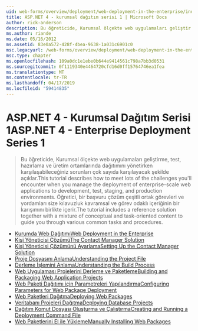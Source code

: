 ```yaml
---
uid: web-forms/overview/deployment/web-deployment-in-the-enterprise/index
title: ASP.NET 4 - kurumsal dağıtım serisi 1 | Microsoft Docs
author: rick-anderson
description: Bu öğreticide, Kurumsal ölçekte web uygulamaları geliştir dağıtımını yönetirken karşılaşabileceğiniz sorunları çok sayıda karşılamak üzere açıklar...
ms.author: riande
ms.date: 05/16/2012
ms.assetid: 83e0a572-428f-4bea-9638-1a031c6901c0
msc.legacyurl: /web-forms/overview/deployment/web-deployment-in-the-enterprise
msc.type: chapter
ms.openlocfilehash: 109a0dc1e1ebe0b644e9414561c798a7bb3d0531
ms.sourcegitcommit: 0f1119340e4464720cfd16d0ff15764746ea1fea
ms.translationtype: MT
ms.contentlocale: tr-TR
ms.lasthandoff: 04/17/2019
ms.locfileid: "59414835"
---
```

# <a name="aspnet-4---enterprise-deployment-series-1"></a><span data-ttu-id="a574e-103">ASP.NET 4 - Kurumsal Dağıtım Serisi 1</span><span class="sxs-lookup"><span data-stu-id="a574e-103">ASP.NET 4 - Enterprise Deployment Series 1</span></span>

> <span data-ttu-id="a574e-104">Bu öğreticide, Kurumsal ölçekte web uygulamaları geliştirme, test, hazırlama ve üretim ortamlarında dağıtımını yönetirken karşılaşabileceğiniz sorunları çok sayıda karşılayacak şekilde açıklar.</span><span class="sxs-lookup"><span data-stu-id="a574e-104">This tutorial describes how to meet lots of the challenges you'll encounter when you manage the deployment of enterprise-scale web applications to development, test, staging, and production environments.</span></span> <span data-ttu-id="a574e-105">Öğretici, bir başvuru çözüm çeşitli ortak görevleri ve yordamları size kılavuzluk kavramsal ve görev odaklı içeriğinin bir karışımını birlikte içerir.</span><span class="sxs-lookup"><span data-stu-id="a574e-105">The tutorial includes a reference solution together with a mixture of conceptual and task-oriented content to guide you through various common tasks and procedures.</span></span>


- [<span data-ttu-id="a574e-106">Kurumda Web Dağıtımı</span><span class="sxs-lookup"><span data-stu-id="a574e-106">Web Deployment in the Enterprise</span></span>](web-deployment-in-the-enterprise.md)
- [<span data-ttu-id="a574e-107">Kişi Yöneticisi Çözümü</span><span class="sxs-lookup"><span data-stu-id="a574e-107">The Contact Manager Solution</span></span>](the-contact-manager-solution.md)
- [<span data-ttu-id="a574e-108">Kişi Yöneticisi Çözümünü Ayarlama</span><span class="sxs-lookup"><span data-stu-id="a574e-108">Setting Up the Contact Manager Solution</span></span>](setting-up-the-contact-manager-solution.md)
- [<span data-ttu-id="a574e-109">Proje Dosyasını Anlama</span><span class="sxs-lookup"><span data-stu-id="a574e-109">Understanding the Project File</span></span>](understanding-the-project-file.md)
- [<span data-ttu-id="a574e-110">Derleme İşlemini Anlama</span><span class="sxs-lookup"><span data-stu-id="a574e-110">Understanding the Build Process</span></span>](understanding-the-build-process.md)
- [<span data-ttu-id="a574e-111">Web Uygulaması Projelerini Derleme ve Paketleme</span><span class="sxs-lookup"><span data-stu-id="a574e-111">Building and Packaging Web Application Projects</span></span>](building-and-packaging-web-application-projects.md)
- [<span data-ttu-id="a574e-112">Web Paketi Dağıtımı için Parametreleri Yapılandırma</span><span class="sxs-lookup"><span data-stu-id="a574e-112">Configuring Parameters for Web Package Deployment</span></span>](configuring-parameters-for-web-package-deployment.md)
- [<span data-ttu-id="a574e-113">Web Paketleri Dağıtma</span><span class="sxs-lookup"><span data-stu-id="a574e-113">Deploying Web Packages</span></span>](deploying-web-packages.md)
- [<span data-ttu-id="a574e-114">Veritabanı Projeleri Dağıtma</span><span class="sxs-lookup"><span data-stu-id="a574e-114">Deploying Database Projects</span></span>](deploying-database-projects.md)
- [<span data-ttu-id="a574e-115">Dağıtım Komut Dosyası Oluşturma ve Çalıştırma</span><span class="sxs-lookup"><span data-stu-id="a574e-115">Creating and Running a Deployment Command File</span></span>](creating-and-running-a-deployment-command-file.md)
- [<span data-ttu-id="a574e-116">Web Paketlerini El ile Yükleme</span><span class="sxs-lookup"><span data-stu-id="a574e-116">Manually Installing Web Packages</span></span>](manually-installing-web-packages.md)
